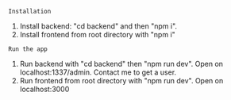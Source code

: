`Installation`

1. Install backend: "cd backend" and then "npm i".
2. Install frontend from root directory with "npm i"

`Run the app`

1. Run backend with "cd backend" then "npm run dev". Open on localhost:1337/admin. Contact me to get a user.
2. Run frontend from root directory with "npm run dev". Open on localhost:3000
